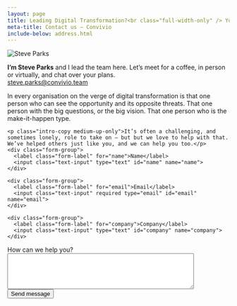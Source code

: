```yaml
---
layout: page
title: Leading Digital Transformation?<br class="full-width-only" /> You’ve found your tribe
meta-title: Contact us — Convivio
include-below: address.html
---
```



<form action="https://liveformhq.com/form/161b572d-afda-45cf-95ab-7b9492e5125d" method="POST" accept-charset="utf-8">
<div class="layout-contact-us">

  <div class="layout-contact-us__column-one">
    <div class="person-card">
      <div class="person-card__image"><img src="/images/team/steve-parks-alt.jpg" alt="Steve Parks" /></div>
      <p class="person-card__text"><strong>I’m Steve Parks</strong> and I lead the team here. Let’s meet for a coffee, in person or virtually, and chat over your plans.<br /><a href="mailto:steve.parks@convivio.team">steve.parks@convivio.team</a></p>
    </div>
  </div>
  <input type="hidden" name="utf8" value="✓">

  <input type="hidden" value="http://weareconvivio.com/thank-you" name="_redirect" />

  <div class="layout-contact-us__column-two">
    <p class="intro-copy medium-up-only">In every organisation on the verge of digital transformation is that one person who can see the opportunity and its opposite threats. That one person with the big questions, or the big vision. That one person who is the make-it-happen type.</p>

    <p class="intro-copy medium-up-only">It’s often a challenging, and sometimes lonely, role to take on — but but we love to help with that. We’ve helped others just like you, and we can help you too.</p>
    <div class="form-group">
      <label class="form-label" for="name">Name</label>
      <input class="text-input" type="text" id="name" name="name">
    </div>

    <div class="form-group">
      <label class="form-label" for="email">Email</label>
      <input class="text-input" required type="email" id="email" name="email">
    </div>

    <div class="form-group">
      <label class="form-label" for="company">Company</label>
      <input class="text-input" type="text" id="company" name="company">
    </div>
  </div></div>

  <div class="form-group">
    <label class="form-label" for="message">How can we help you?</label>
    <textarea class="text-input text-input--large" rows="5" cols="50" type="email" id="message" name="message"></textarea>
  </div>

  <div class="form-group">
    <button class="button button--primary" type="submit">Send message</button>
  </div>
</form>


